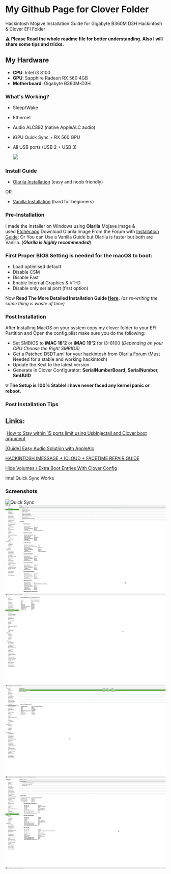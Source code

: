 # My Github Page for Clover Folder

Hackintosh Mojave Installation Guide for Gigabyte B360M D3H Hackintosh & Clover EFI Folder

⚠️  **Please Read the whole readme file for better understanding. Also I will share some tips and tricks.**

## **My  Hardware**

- **CPU**: Intel i3 8100
- **GPU**: Sapphire Radeon RX 560 4GB
- **Motherboard**: Gigabyte B360M-D3H

### **What's Working?**

- Sleep/Wake
- Ethernet
- Audio ALC892 (native AppleALC audio)
- iGPU Quick Sync + RX 560 GPU
- All USB ports (USB 2 + USB 3)

    ![](Screenshot_2019-07-08_19-cedbe371-f315-4059-9442-25895c874ec0.49.25.png)

### **Install Guide**

- [Olarila Installation](https://olarila.com/forum/viewforum.php?f=50) (easy and noob friendly)

OR

- [Vanilla Installation](https://hackintosh.gitbook.io/-r-hackintosh-vanilla-desktop-guide/) (hard for beginners)

### Pre-Installation

I made the installer on Windows using **Olarila** Mojave image & used [Etcher.app](https://www.balena.io/etcher/) Download Olarila Image From the Forum with [Installation Guide](http://olarila.com/forum/viewtopic.php?f=51&t=6743): Or You can Use a Vanilla Guide but Olarila is faster but both are Vanilla. (***Olarila is highly recommended***)

### First Proper BIOS Setting is needed for the macOS to boot:

- Load optimised default
- Disable CSM
- Disable Fast
- Enable Internal Graphics & VT-D
- Disable only serial port (first option)

Now **Read The More Detailed Installation Guide [Here](https://olarila.com/forum/viewtopic.php?f=50&t=8685).** *(as re-writing the same thing is waste of time)*

### Post Installation

After Installing MacOS on your system copy my clover folder to your EFI Partition and Open the config.plist make sure you do the following:

- Set SMBIOS to **iMAC 18'2** or **iMAC 19'2** for i3-8100 (*Depending on your CPU Choose the Right SMBIOS)*
- Get a Patched DSDT.aml for your hackintosh from [Olarila Forum](https://olarila.com/forum/viewtopic.php?t=6401) (Must Needed for a stable and working hackintosh)
- Update the Kext to the latest version
- Generate  in Clover Configurator: **SerialNumberBoard, SerialNumber, SmUUID**

**💡 The Setup is 100% Stable! I have never faced any kernel panic or reboot.**

### Post Installation Tips

## Links:

 [How to Stay within 15 ports limit using UsbInjectall and Clover boot argument](https://olarila.com/forum/viewtopic.php?f=79&t=7370&fbclid=IwAR0aba59fTABiOx2hLesroLLHOTl8rAQQwQ-d0bpPm4LZ3UNovBrGdjyEb8)

[[Guide] Easy Audio Solution with AppleAlc](https://olarila.com/forum/viewtopic.php?f=28&t=9788)

[HACKINTOSH IMESSAGE + ICLOUD + FACETIME REPAIR GUIDE](https://hackintosher.com/guides/quick-fixes-facetime-icloud-imessage-hackintosh-not-working/)

[Hide Volumes / Extra Boot Entries With Clover Config](https://olarila.com/forum/viewtopic.php?f=28&t=7451#p66199)


Intel Quick Sync Works
### Screenshots

![Quick Sync](quicsync.png)
![Audio](/Screenshots/audio.png)
![Ethernet](/Screenshots/ethernet.png)
![Graphics](/Screenshots/graphics.png)
![USB 3](/Screenshots/usb.png)
